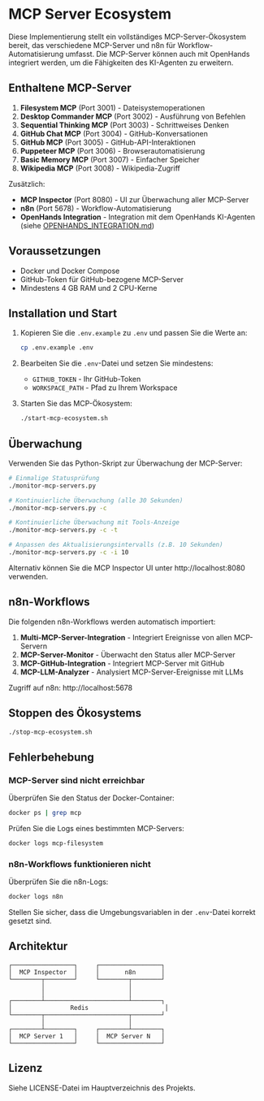 # MCP Server Ecosystem

Diese Implementierung stellt ein vollständiges MCP-Server-Ökosystem bereit, das verschiedene MCP-Server und n8n für Workflow-Automatisierung umfasst. Die MCP-Server können auch mit OpenHands integriert werden, um die Fähigkeiten des KI-Agenten zu erweitern.

## Enthaltene MCP-Server

1. **Filesystem MCP** (Port 3001) - Dateisystemoperationen
2. **Desktop Commander MCP** (Port 3002) - Ausführung von Befehlen
3. **Sequential Thinking MCP** (Port 3003) - Schrittweises Denken
4. **GitHub Chat MCP** (Port 3004) - GitHub-Konversationen
5. **GitHub MCP** (Port 3005) - GitHub-API-Interaktionen
6. **Puppeteer MCP** (Port 3006) - Browserautomatisierung
7. **Basic Memory MCP** (Port 3007) - Einfacher Speicher
8. **Wikipedia MCP** (Port 3008) - Wikipedia-Zugriff

Zusätzlich:
- **MCP Inspector** (Port 8080) - UI zur Überwachung aller MCP-Server
- **n8n** (Port 5678) - Workflow-Automatisierung
- **OpenHands Integration** - Integration mit dem OpenHands KI-Agenten (siehe [OPENHANDS_INTEGRATION.md](OPENHANDS_INTEGRATION.md))

## Voraussetzungen

- Docker und Docker Compose
- GitHub-Token für GitHub-bezogene MCP-Server
- Mindestens 4 GB RAM und 2 CPU-Kerne

## Installation und Start

1. Kopieren Sie die `.env.example` zu `.env` und passen Sie die Werte an:
   ```bash
   cp .env.example .env
   ```

2. Bearbeiten Sie die `.env`-Datei und setzen Sie mindestens:
   - `GITHUB_TOKEN` - Ihr GitHub-Token
   - `WORKSPACE_PATH` - Pfad zu Ihrem Workspace

3. Starten Sie das MCP-Ökosystem:
   ```bash
   ./start-mcp-ecosystem.sh
   ```

## Überwachung

Verwenden Sie das Python-Skript zur Überwachung der MCP-Server:

```bash
# Einmalige Statusprüfung
./monitor-mcp-servers.py

# Kontinuierliche Überwachung (alle 30 Sekunden)
./monitor-mcp-servers.py -c

# Kontinuierliche Überwachung mit Tools-Anzeige
./monitor-mcp-servers.py -c -t

# Anpassen des Aktualisierungsintervalls (z.B. 10 Sekunden)
./monitor-mcp-servers.py -c -i 10
```

Alternativ können Sie die MCP Inspector UI unter http://localhost:8080 verwenden.

## n8n-Workflows

Die folgenden n8n-Workflows werden automatisch importiert:

1. **Multi-MCP-Server-Integration** - Integriert Ereignisse von allen MCP-Servern
2. **MCP-Server-Monitor** - Überwacht den Status aller MCP-Server
3. **MCP-GitHub-Integration** - Integriert MCP-Server mit GitHub
4. **MCP-LLM-Analyzer** - Analysiert MCP-Server-Ereignisse mit LLMs

Zugriff auf n8n: http://localhost:5678

## Stoppen des Ökosystems

```bash
./stop-mcp-ecosystem.sh
```

## Fehlerbehebung

### MCP-Server sind nicht erreichbar

Überprüfen Sie den Status der Docker-Container:
```bash
docker ps | grep mcp
```

Prüfen Sie die Logs eines bestimmten MCP-Servers:
```bash
docker logs mcp-filesystem
```

### n8n-Workflows funktionieren nicht

Überprüfen Sie die n8n-Logs:
```bash
docker logs n8n
```

Stellen Sie sicher, dass die Umgebungsvariablen in der `.env`-Datei korrekt gesetzt sind.

## Architektur

```
┌─────────────────┐     ┌─────────────────┐
│  MCP Inspector  │     │       n8n       │
└────────┬────────┘     └────────┬────────┘
         │                       │
         │                       │
┌────────┴───────────────────────┴────────┐
│                Redis                     │
└────────┬───────────────────────┬────────┘
         │                       │
┌────────┴────────┐     ┌────────┴────────┐
│  MCP Server 1   │     │  MCP Server N   │
└─────────────────┘     └─────────────────┘
```

## Lizenz

Siehe LICENSE-Datei im Hauptverzeichnis des Projekts.